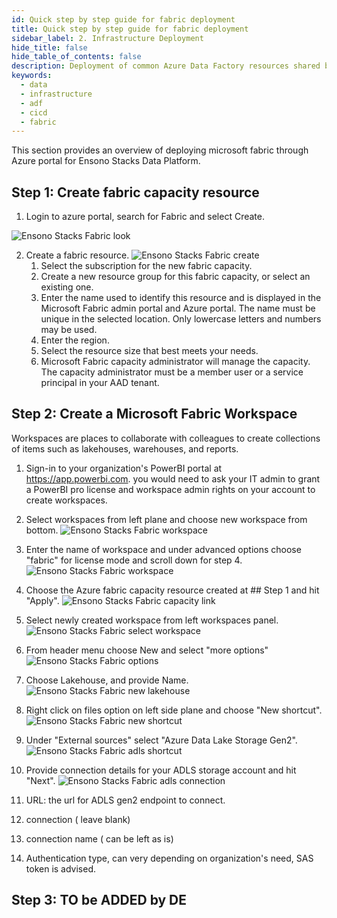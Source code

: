 ```yaml
---
id: Quick step by step guide for fabric deployment
title: Quick step by step guide for fabric deployment
sidebar_label: 2. Infrastructure Deployment
hide_title: false
hide_table_of_contents: false
description: Deployment of common Azure Data Factory resources shared by data pipelines
keywords:
  - data
  - infrastructure
  - adf
  - cicd
  - fabric
---
```


This section provides an overview of deploying microsoft fabric through Azure portal for Ensono Stacks Data Platform.


## Step 1: Create fabric capacity resource

1. Login to azure portal, search for Fabric and select Create.

![Ensono Stacks Fabric look](../images/fabric_lookup.png)

2. Create a fabric resource.
![Ensono Stacks Fabric create](../images/fabric_create.png)
   1. Select the subscription for the new fabric capacity.
   2. Create a new resource group for this fabric capacity, or select an existing one.
   3. Enter the name used to identify this resource and is displayed in the Microsoft Fabric admin portal and Azure portal. The name must be unique in the selected location. Only lowercase letters and numbers may be used.
   4. Enter the region.
   5. Select the resource size that best meets your needs.
   6. Microsoft Fabric capacity administrator will manage the capacity. The capacity administrator must be a member user or a service principal in your AAD tenant.

## Step 2: Create a Microsoft Fabric Workspace

Workspaces are places to collaborate with colleagues to create collections of items such as lakehouses, warehouses, and reports.

1. Sign-in to your organization's PowerBI portal at https://app.powerbi.com. you would need to ask your IT admin to grant a PowerBI pro license and workspace admin rights on your account to create workspaces.

2. Select workspaces from left plane and choose new workspace from bottom.
![Ensono Stacks Fabric workspace](../images/fabric_workspaces_powerbi.png)

3. Enter the name of workspace and under advanced options choose "fabric" for license mode and scroll down for step 4.
![Ensono Stacks Fabric workspace](../images/fabric_choose_fabric.png)

4. Choose the Azure fabric capacity resource created at ## Step 1 and hit "Apply".
![Ensono Stacks Fabric capacity link](../images/fabric_capacity_link.png)

5. Select newly created workspace from left workspaces panel.
![Ensono Stacks Fabric select workspace](../images/fabric_select_workspace.png)

6. From header menu choose New and select "more options"
![Ensono Stacks Fabric options](../images/fabric_more_options.png)

7. Choose Lakehouse, and provide Name.
![Ensono Stacks Fabric new lakehouse](../images/fabric_new_lakehouse.png)

8. Right click on files option on left side plane and choose "New shortcut".
![Ensono Stacks Fabric new shortcut](../images/fabric_create_shortcut.png)

9. Under "External sources" select "Azure Data Lake Storage Gen2".
![Ensono Stacks Fabric adls shortcut](../images/fabric_dfs_shortcut.png)

10. Provide connection details for your ADLS storage account and hit "Next".
![Ensono Stacks Fabric adls connection](../images/fabric_dfs_connection.png)
  1. URL: the url for ADLS gen2 endpoint to connect.
  2. connection ( leave blank)
  3. connection name ( can be left as is)
  4. Authentication type, can very depending on organization's need, SAS token is advised.

## Step 3: TO be ADDED by DE
